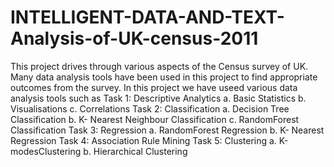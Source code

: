 # INTELLIGENT-DATA-AND-TEXT-Analysis-of-UK-census-2011
This project drives through various aspects of the Census survey of UK. Many data analysis tools have been used in this project to find appropriate outcomes from the survey. 
In this project we have useed various data analysis tools such as 
 Task 1: Descriptive Analytics
 a. Basic Statistics
 b. Visualisations
 c. Correlations
 Task 2: Classification
 a. Decision Tree Classification
 b. K- Nearest Neighbour Classification
 c. RandomForest Classification
 Task 3: Regression
 a. RandomForest Regression
 b. K- Nearest Regression
 Task 4: Association Rule Mining
 Task 5: Clustering
 a. K-modesClustering
 b. Hierarchical Clustering
